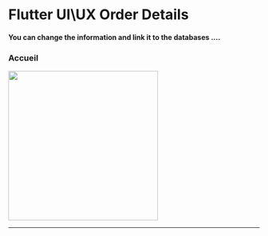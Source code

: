 <h1> Flutter UI\UX Order Details</h1>  
 
<h4> You can change the information and link it to the databases ....</h4>

<h3>Accueil</h3> 


<img src="https://github.com/abenkoula71/day1-order-details/blob/main/Screenshot%202023-03-23%20224836.png" width="300" /> 


<hr>
